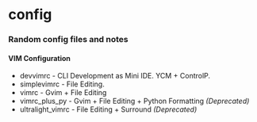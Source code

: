 # config
### Random config files and notes

#### VIM Configuration

+ devvimrc - CLI Development as Mini IDE. YCM + ControlP.
+ simplevimrc - File Editing.
+ vimrc - Gvim + File Editing
+ vimrc_plus_py - Gvim + File Editing + Python Formatting *(Deprecated)*
+ ultralight_vimrc - File Editing + Surround *(Deprecated)*
